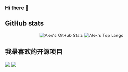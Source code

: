 ### Hi there 👋

<!--
**chenjing185/chenjing185** is a ✨ _special_ ✨ repository because its `README.md` (this file) appears on your GitHub profile.

Here are some ideas to get you started:

- 🔭 I’m currently working on ...
- 🌱 I’m currently learning ...
- 👯 I’m looking to collaborate on ...
- 🤔 I’m looking for help with ...
- 💬 Ask me about ...
- 📫 How to reach me: ...
- 😄 Pronouns: ...
- ⚡ Fun fact: ...
-->

## GitHub stats
<p align="center">
    <img src="https://github-readme-stats.vercel.app/api/?username=chenjing185&theme=shades-of-purple&show_icons=true&count_private=true" alt="Alex's GitHub Stats">
    <!-- Top Langs - https://github.com/anuraghazra/github-readme-stats -->
    <img src="https://github-readme-stats.vercel.app/api/top-langs/?username=chenjing185&layout=compact&theme=tokyonight" alt="Alex's Top Langs">
</p>

## 我最喜欢的开源项目
<a href="https://github.com/chenjing185/chenjing185.github.io.git">
  <img align="center" src="https://github-readme-stats.vercel.app/api/pin/?username=chenjing185&repo=chenjing185.github.io&show_owner=true&theme=nightowl" />
</a>
<a href="https://github.com/chenjing185/hexo-theme-yun.git">
  <img align="center" src="https://github-readme-stats.vercel.app/api/pin/?username=chenjing185&repo=hexo-theme-yun&show_owner=true&theme=nightowl" />
</a>
